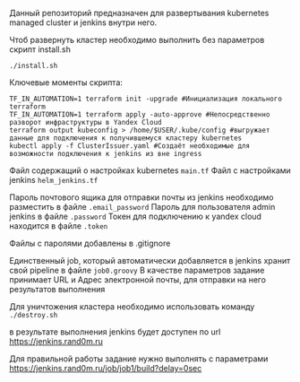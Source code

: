 Данный репозиторий предназначен для развертывания kubernetes managed cluster и jenkins внутри него.

Чтоб развернуть кластер необходимо выполнить без параметров скрипт install.sh
```shell
./install.sh
```
Ключевые моменты скрипта:
```shell
TF_IN_AUTOMATION=1 terraform init -upgrade #Инициализация локального terraform
TF_IN_AUTOMATION=1 terraform apply -auto-approve #Непосредственно разворот инфраструктуры в Yandex Cloud
terraform output kubeconfig > /home/$USER/.kube/config #выгружает данные для подключения к получившемуся кластеру kubernetes
kubectl apply -f ClusterIssuer.yaml #Создаёт необходимые для возможности подключения к jenkins из вне ingress

```
Файл содержащий о настройках kubernetes
`main.tf`
Файл с настройками jenkins
`helm_jenkins.tf`

Пароль почтового ящика для отправки почты из jenkins необходимо разместить в файле
`.email_password`
Пароль для пользователя admin jenkins в файле
`.password`
Токен для подключению к yandex cloud находится в файле
`.token`

Файлы с паролями добавлены в .gitignore

Единственный job, который автоматически добавляется в jenkins хранит свой pipeline в файле
`job0.groovy`
В качестве параметров задание принимает URL и Адрес электронной почты, для отправки на него результатов выполнения

Для уничтожения кластера необходимо использовать команду
`./destroy.sh`

в результате выполнения jenkins будет доступен по url https://jenkins.rand0m.ru

Для правильной работы задание нужно выполнять с параметрами
https://jenkins.rand0m.ru/job/job1/build?delay=0sec
